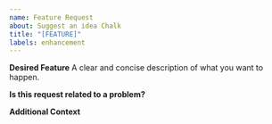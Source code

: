 ```yaml
---
name: Feature Request
about: Suggest an idea Chalk
title: "[FEATURE]"
labels: enhancement
---
```


**Desired Feature**
A clear and concise description of what you want to happen.

**Is this request related to a problem?**

**Additional Context**
